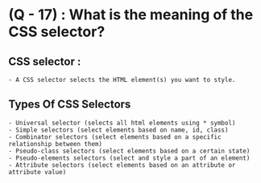 # (Q - 17) : What is the meaning of the CSS selector?

## CSS selector :
    - A CSS selector selects the HTML element(s) you want to style.

## Types Of CSS Selectors 
    - Universal selector (selects all html elements using * symbol)
    - Simple selectors (select elements based on name, id, class)
    - Combinator selectors (select elements based on a specific relationship between them)
    - Pseudo-class selectors (select elements based on a certain state)
    - Pseudo-elements selectors (select and style a part of an element)
    - Attribute selectors (select elements based on an attribute or attribute value) 